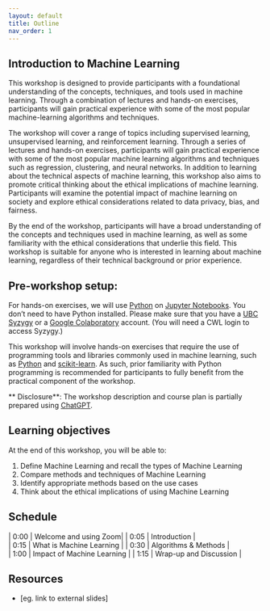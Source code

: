 ```yaml
---
layout: default
title: Outline
nav_order: 1
---
```


## Introduction to Machine Learning

This workshop is designed to provide participants with a foundational understanding of the concepts, techniques, and tools used in machine learning. Through a combination of lectures and hands-on exercises, participants will gain practical experience with some of the most popular machine-learning algorithms and techniques.

The workshop will cover a range of topics including supervised learning, unsupervised learning, and reinforcement learning. Through a series of lectures and hands-on exercises, participants will gain practical experience with some of the most popular machine learning algorithms and techniques such as regression, clustering, and neural networks. In addition to learning about the technical aspects of machine learning, this workshop also aims to promote critical thinking about the ethical implications of machine learning. Participants will examine the potential impact of machine learning on society and explore ethical considerations related to data privacy, bias, and fairness.

By the end of the workshop, participants will have a broad understanding of the concepts and techniques used in machine learning, as well as some familiarity with the ethical considerations that underlie this field. This workshop is suitable for anyone who is interested in learning about machine learning, regardless of their technical background or prior experience. 


## Pre-workshop setup: 
For hands-on exercises, we will use [Python](https://www.python.org/) on [Jupyter Notebooks](https://jupyter.org/). You don’t need to have Python installed. Please make sure that you have a [UBC Syzygy](https://ubc.syzygy.ca/) or a [Google Colaboratory](https://colab.research.google.com/) account. (You will need a CWL login to access Syzygy.)

This workshop will involve hands-on exercises that require the use of programming tools and libraries commonly used in machine learning, such as [Python](https://www.python.org/) and [scikit-learn](https://scikit-learn.org/stable/). As such, prior familiarity with Python programming is recommended for participants to fully benefit from the practical component of the workshop. 

** Disclosure**: The workshop description and course plan is partially prepared using [ChatGPT](https://openai.com/blog/chatgpt).

## Learning objectives

At the end of this workshop, you will be able to:
1. Define Machine Learning and recall the types of Machine Learning
2. Compare methods and techniques of Machine Learning
3. Identify appropriate methods based on the use cases
3. Think about the ethical implications of using Machine Learning 

## Schedule

| 0:00 | Welcome and using Zoom|
| 0:05 | Introduction |  
| 0:15 | What is Machine Learning |
| 0:30 | Algorithms & Methods |   
| 1:00 | Impact of Machine Learning |
| 1:15 | Wrap-up and Discussion |

## Resources
* [eg. link to external slides]
